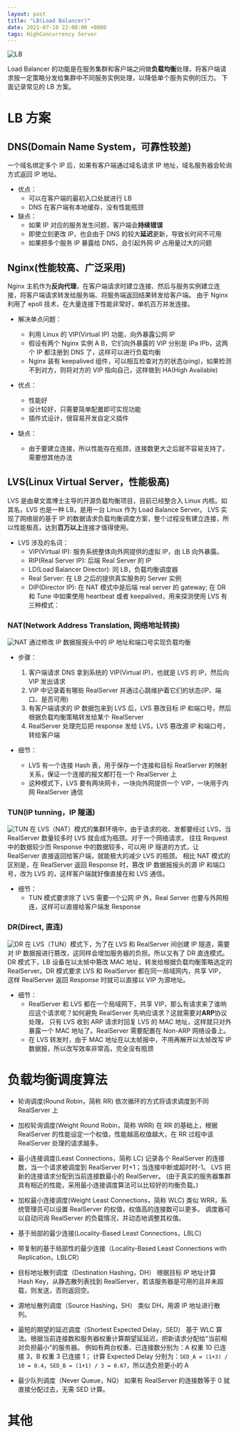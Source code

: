 ```yaml
---
layout: post
title: "LB(Load Balancer)"
date: 2021-07-10 22:00:00 +0800
tags: HighConcurrency Server
---
```


![LB](/assets/images/2021-07-10-LB_1.png)

Load Balancer 的功能是在服务集群和客户端之间做**负载均衡**处理，将客户端请求按一定策略分发给集群中不同服务实例处理，以降低单个服务实例的压力。
下面记录常见的 LB 方案。

# LB 方案

## DNS(Domain Name System，可靠性较差)

一个域名绑定多个 IP 后，如果有客户端通过域名请求 IP 地址，域名服务器会轮询方式返回 IP 地址。

- 优点：
  - 可以在客户端的最初入口处就进行 LB
  - DNS 在客户端有本地缓存，没有性能瓶颈
- 缺点：
  - 如果 IP 对应的服务发生问题，客户端会**持续错误**
  - 即使立刻更改 IP，也会由于 DNS 的较大**延迟**更新，导致长时间不可用
  - 如果把多个服务 IP 暴露给 DNS，会引起外网 IP 占用量过大的问题

## Nginx(性能较高、广泛采用)

Nginx 主机作为**反向代理**，在客户端请求时建立连接、然后与服务实例建立连接，将客户端请求转发给服务端、将服务端返回结果转发给客户端。
由于 Nginx 利用了 epoll 技术，在大量连接下性能非常好，单机百万并发连接。

- 解决单点问题：

  - 利用 Linux 的 VIP(Virtual IP) 功能，向外暴露公网 IP
  - 假设有两个 Nginx 实例 A B，它们向外暴露的 VIP 分别是 IPa IPb，这两个 IP 都注册到 DNS 了，这样可以进行负载均衡
  - Nginx 装有 keepalived 组件，可以相互检查对方的状态(ping)，如果检测不到对方，则将对方的 VIP 指向自己，这样做到 HA(High Available)

- 优点：
  - 性能好
  - 设计较好，只需要简单配置即可实现功能
  - 插件式设计，很容易开发自定义插件
- 缺点：
  - 由于要建立连接，所以性能存在瓶颈，连接数更大之后就不容易支持了，需要想其他办法

## LVS(Linux Virtual Server，性能极高)

LVS 是由章文嵩博士主导的开源负载均衡项目，目前已经整合入 Linux 内核。如其名，LVS 也是一种 LB，是用一台 Linux 作为 Load Balance Server。
LVS 实现了网络层的基于 IP 的数据请求负载均衡调度方案，整个过程没有建立连接，所以性能极高，达到**百万以上**连接才值得使用。

- LVS 涉及的名词：
  - VIP(Virtual IP):
    服务系统整体向外网提供的虚拟 IP，由 LB 向外暴露。
  - RIP(Real Server IP):
    后端 Real Server 的 IP
  - LD(Load Balancer Director):
    同 LB，负载均衡调度器
  - Real Server:
    在 LB 之后的提供真实服务的 Server 实例
  - DIP(Director IP):
    在 NAT 模式中是后端 real server 的 gateway; 在 DR 和 Tune 中如果使用 heartbeat 或者 keepalived，用来探测使用
    LVS 有三种模式：

### **NAT**(Network Address Translation, 网络地址转换)

![NAT](/assets/images/2021-07-10-LB_2.jpg)
通过修改 IP 数据报报头中的 IP 地址和端口号实现负载均衡

- 步骤：

  1. 客户端请求 DNS 拿到系统的 VIP(Virtual IP)，也就是 LVS 的 IP，然后向 VIP 发出请求
  2. VIP 中记录着有哪些 RealServer 并通过心跳维护着它们的状态(IP、端口、是否可用)
  3. 有客户端请求的 IP 数据包来到 LVS 后，LVS 篡改目标 IP 和端口号，然后根据负载均衡策略转发给某个 RealServer
  4. RealServer 处理完后把 response 发给 LVS，LVS 篡改源 IP 和端口号，转给客户端

- 细节：
  - LVS 有一个连接 Hash 表，用于保存一个连接和目标 RealServer 的映射关系，保证一个连接的报文都打在一个 RealServer 上
  - 这种模式下，LVS 要有两块网卡，一块向外网提供一个 VIP，一块用于内网 RealServer 通信

### **TUN**(IP tunning，IP 隧道)

![TUN](/assets/images/2021-07-10-LB_3.jpg)
在 LVS（NAT）模式的集群环境中，由于请求的收、发都要经过 LVS，当 RealServer 数量较多时 LVS 就会成为瓶颈。对于一个网络请求，
往往 Request 中的数据较少而 Response 中的数据较多，可以用 IP 隧道的方式，让 RealServer 直接返回给客户端，就能极大的减少 LVS 的瓶颈。
相比 NAT 模式的区别是，在 RealServer 返回 Response 时，篡改 IP 数据报报头的源 IP 和端口号，改为 LVS 的，这样客户端就好像直接在和 LVS 通信。

- 细节：
  - TUN 模式要求除了 LVS 需要一个公网 IP 外，Real Server 也要与外网相连，这样可以直接给客户端发 Response

### **DR**(Direct, 直连)

![DR](/assets/images/2021-07-10-LB_4.jpg)
在 LVS（TUN）模式下，为了在 LVS 和 RealServer 间创建 IP 隧道，需要对 IP 数据报进行篡改，这同样会增加服务器的负担。所以又有了 DR 直连模式。
DR 模式下，LB 设备在以太帧中篡改 MAC 地址，转发给根据负载均衡策略选定的 RealServer。DR 模式要求 LVS 和 RealServer 都在同一局域网内，共享 VIP，
这样 RealServer 返回 Response 时就可以直接以 VIP 为源地址。

- 细节：
  - RealServer 和 LVS 都在一个局域网下，共享 VIP，那么有请求来了谁响应这个请求呢？如何避免 RealServer 先响应请求？这就需要对**ARP**协议处理，
    只有 LVS 收到 ARP 请求时回复 LVS 的 MAC 地址，这样就只对外暴露一个 MAC 地址了。RealServer 需要配置在 Non-ARP 网络设备上。
  - 在 LVS 转发时，由于 MAC 地址在以太帧报中，不用再解开以太帧改写 IP 数据报，所以改写效率非常高，完全没有瓶颈

# 负载均衡调度算法

- 轮询调度(Round Robin，简称 RR)
  依次循环的方式将请求调度到不同 RealServer 上

- 加权轮询调度(Weight Round Robin，简称 WRR)
  在 RR 的基础上，根据 RealServer 的性能设定一个权值，性能越高权值越大，在 RR 过程中该 RealServer 处理的请求越多。

- 最小连接调度(Least Connections，简称 LC)
  记录各个 RealServer 的连接数，当一个请求被调度到 RealServer 时+1；当连接中断或超时时-1。
  LVS 把新的连接请求分配到当前连接数最小的 RealServer。
  (由于真实的服务器集群具有相近的性能，采用最小连接调度算法可以比较好的均衡负载。)

- 加权最小连接调度(Weight Least Connections，简称 WLC)
  类似 WRR，系统管理员可以设置 RealServer 的权值，权值高的连接数可以更多。
  调度器可以自动问询 RealServer 的负载情况，并动态地调整其权值。

- 基于局部的最少连接(Locality-Based Least Connections，LBLC)

- 带复制的基于局部性的最少连接（Locality-Based Least Connections with Replication，LBLCR）

- 目标地址散列调度（Destination Hashing，DH）
  根据目标 IP 地址计算 Hash Key，从静态散列表找到 RealServer，若该服务器是可用的且并未超载，则发送，否则返回空。

- 源地址散列调度（Source Hashing，SH）
  类似 DH，用源 IP 地址进行散列。

- 最短的期望的延迟调度（Shortest Expected Delay，SED）
  基于 WLC 算法。根据当前连接数和服务器权重计算期望延延迟，把新请求分配给"当前相对负担最小"的服务器。
  例如有两台权重、已连接数分别为：A 权重 10 已连接 3，B 权重 3 已连接 1；
  计算 Expected Delay 分别为：`SED_A = (1+3) / 10 = 0.4`，`SED_B = (1+1) / 3 = 0.67`，所以选负担更小的 A

- 最少队列调度（Never Queue，NQ）
  如果有 RealServer 的连接数等于 0 就直接分配过去，无需 SED 计算。

# 其他
